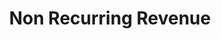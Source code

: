---
layout: bos_content
permalink: /featured-analysis/non-recurring-revenue/
title: Non Recurring Revenue
card:
  - title: 
    body: >
      The City relies on two sources of non-recurring revenue for non-recurring expenditures. 
    img: /img/featured_analysis/cards/fa-non-recurring-revenue.jpg
    link: /featured-analysis/non-recurring-revenue
components:
- breadcrumbs:
  - title: Home
    url: "/"
    local: true
  - title: Featured Analysis
    url: "/featured-analysis/"
    local: true
  - current: Non-recurring Revenue
  - published: 4/13/17
- intro:
  - title: Non-recurring revenue
    short_desc: >
      The surplus property disposition fund contains the proceeds from 
      the sale of various City land or buildings. The use of these funds 
      is usually restricted to one-time expenditures.
    description: >
      The FY17 budget included a one-time transfer of $4 million from 
      the surplus property disposition fund to the Boston Housing Authority. 
      No funds are included in the FY18 Budget from this revenue source.
    sidebar_menu: true    
- text_col_2:
  - col: >
      <h5>Budgetary Fund Balance</h5>
      <p>Budgetary Fund Balance can be appropriated for use during the fiscal 
      year after certification by the DOR. Budgetary Fund Balance is more commonly 
      referred to as “Free Cash” when used this way. This item is most simply 
      described as the portion of available reserves, generated to a considerable 
      degree by annual operating surpluses, which the City can responsibly 
      appropriate for spending.</p>
  - col: >
      <h5>Using recurring revenue</h5>
      <p>The FY15 and FY16 budget did not use any fund balance, instead using 
      recurring revenue to support the appropriation for Other Post-employment 
      Benefits (OPEB), the liability associated with retiree health insurance costs. 
      The FY17 and FY18 budget assume the use of $40.0 million to support OPEB.</p>
- grid:
  - grid_title: More budget analysis
  - card: /financial-management/
  - card: /operating-budget/other-post-employment-benefits/
  - card: /featured-analysis/revenue-overview/
---